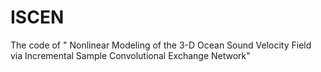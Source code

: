# ISCEN
The code of " Nonlinear Modeling of the 3-D Ocean Sound Velocity Field via Incremental Sample Convolutional Exchange Network"
